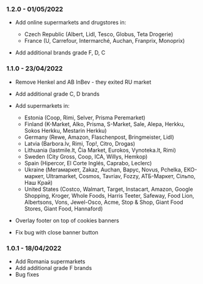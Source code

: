 ### 1.2.0 - 01/05/2022

- Add online supermarkets and drugstores in:

  - Czech Republic (Albert, Lidl, Tesco, Globus, Teta Drogerie)
  - France (U, Carrefour, Intermarché, Auchan, Franprix, Monoprix)

- Add additional brands grade F, D, C

### 1.1.0 - 23/04/2022

- Remove Henkel and AB InBev - they exited RU market
- Add additional grade C, D brands
- Add supermarkets in:

  - Estonia (Coop, Rimi, Selver, Prisma Peremarket)
  - Finland (K-Market, Alko, Prisma, S-Market, Sale, Alepa, Herkku, Sokos Herkku, Mestarin Herkku)
  - Germany (Rewe, Amazon, Flaschenpost, Bringmeister, Lidl)
  - Latvia (Barbora.lv, Rimi, Top!, Citro, Drogas)
  - Lithuania (lastmile.lt, Čia Market, Eurokos, Vynoteka.lt, Rimi)
  - Sweden (City Gross, Coop, ICA, Willys, Hemkop)
  - Spain (Hipercor, El Corte Inglés, Caprabo, Leclerc)
  - Ukraine (Мегамаркет, Zakaz, Auchan, Варус, Novus, Pchelka, ЕКО-маркет, Ultramarket, Cosmos, Tavriav, Fozzy, АТБ-Маркет, Сільпо, Наш Край)
  - United States (Costco, Walmart, Target, Instacart, Amazon, Google Shopping, Kroger, Whole Foods, Harris Teeter, Safeway, Food Lion, Albertsons, Vons, Jewel-Osco, Acme, Stop & Shop, Giant Food Stores, Giant Food, Hannaford)

- Overlay footer on top of cookies banners
- Fix bug with close banner button

### 1.0.1 - 18/04/2022

- Add Romania supermarkets
- Add additional grade F brands
- Bug fixes
